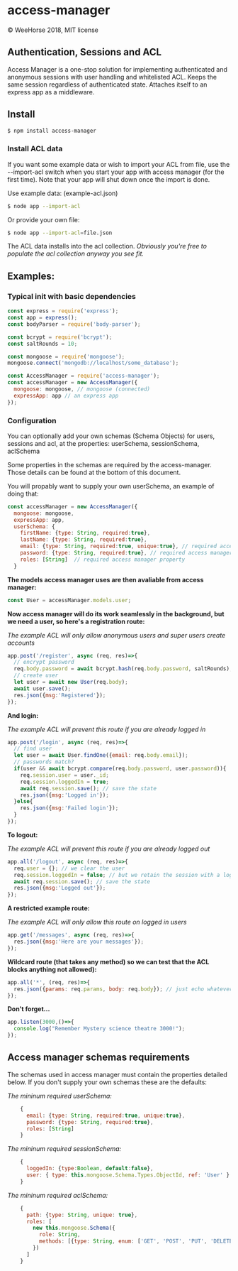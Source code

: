 # access-manager

© WeeHorse 2018, MIT license

## Authentication, Sessions and ACL
Access Manager is a one-stop solution for implementing authenticated and anonymous sessions with user handling and whitelisted ACL. Keeps the same session regardless of authenticated state. Attaches itself to an express app as a middleware.

## Install

```sh
$ npm install access-manager
```

### Install ACL data

If you want some example data or wish to import your ACL from file, use the --import-acl switch when you start your app with access manager (for the first time). Note that your app will shut down once the import is done.

Use example data: (example-acl.json)

```sh
$ node app --import-acl
```

Or provide your own file:

```sh
$ node app --import-acl=file.json
```

The ACL data installs into the acl collection. _Obviously you're free to populate the acl collection anyway you see fit._


## Examples:

### Typical init with basic dependencies

```javascript
const express = require('express');
const app = express();
const bodyParser = require('body-parser');

const bcrypt = require('bcrypt');
const saltRounds = 10;

const mongoose = require('mongoose');
mongoose.connect('mongodb://localhost/some_database');

const AccessManager = require('access-manager');
const accessManager = new AccessManager({
  mongoose: mongoose, // mongoose (connected)
  expressApp: app // an express app
});
```

### Configuration

You can optionally add your own schemas (Schema Objects) for users, sessions and acl, at the properties: userSchema, sessionSchema, aclSchema

Some properties in the schemas are required by the access-manager. Those details can be found at the bottom of this document.

You will propably want to supply your own userSchema, an example of doing that:

```javascript
const accessManager = new AccessManager({
  mongoose: mongoose,
  expressApp: app,
  userSchema: {
    firstName: {type: String, required:true},
    lastName: {type: String, required:true},
    email: {type: String, required:true, unique:true}, // required access manager property
    password: {type: String, required:true}, // required access manager property
    roles: [String]  // required access manager property
  }
```

__The models access manager uses are then avaliable from access manager:__

```javascript
const User = accessManager.models.user;
```

__Now access manager will do its work seamlessly in the background,
but we need a user, so here's a registration route:__

_The example ACL will only allow anonymous users and super users create accounts_

```javascript
app.post('/register', async (req, res)=>{
  // encrypt password
  req.body.password = await bcrypt.hash(req.body.password, saltRounds);
  // create user
  let user = await new User(req.body);
  await user.save();
  res.json({msg:'Registered'});
});
```

__And login:__

_The example ACL will prevent this route if you are already logged in_

```javascript
app.post('/login', async (req, res)=>{
  // find user
  let user = await User.findOne({email: req.body.email});
  // passwords match?
  if(user && await bcrypt.compare(req.body.password, user.password)){
    req.session.user = user._id;
    req.session.loggedIn = true;
    await req.session.save(); // save the state
    res.json({msg:'Logged in'});
  }else{
    res.json({msg:'Failed login'});
  }
});
```

__To logout:__

_The example ACL will prevent this route if you are already logged out_

```javascript
app.all('/logout', async (req, res)=>{
  req.user = {}; // we clear the user
  req.session.loggedIn = false; // but we retain the session with a logged out state, since this is better for tracking, pratical and security reasons
  await req.session.save(); // save the state
  res.json({msg:'Logged out'});
});
```

__A restricted example route:__

_The example ACL will only allow this route on logged in users_

```javascript
app.get('/messages', async (req, res)=>{
  res.json({msg:'Here are your messages'});
});
```

__Wildcard route (that takes any method) so we can test that the ACL blocks anything not allowed):__

```javascript
app.all('*', (req, res)=>{
  res.json({params: req.params, body: req.body}); // just echo whatever we send
});
```

__Don't forget...__

```javascript
app.listen(3000,()=>{
  console.log("Remember Mystery science theatre 3000!");
});
```

## Access manager schemas requirements

The schemas used in access manager must contain the properties detailed below. If you don't supply your own schemas these are the defaults:

_The mininum required userSchema:_

```javascript
    {
      email: {type: String, required:true, unique:true},
      password: {type: String, required:true},
      roles: [String]
    }
```

_The mininum required sessionSchema:_

```javascript
    {
      loggedIn: {type:Boolean, default:false},
      user: { type: this.mongoose.Schema.Types.ObjectId, ref: 'User' }
    }
```

_The mininum required aclSchema:_

```javascript
    {
      path: {type: String, unique: true},
      roles: [
        new this.mongoose.Schema({
          role: String,
          methods: [{type: String, enum: ['GET', 'POST', 'PUT', 'DELETE', 'ALL']}]
        })
      ]
    }
```



